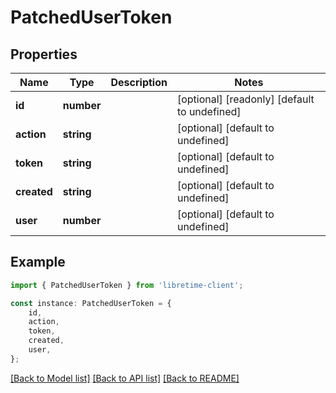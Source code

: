 # PatchedUserToken


## Properties

Name | Type | Description | Notes
------------ | ------------- | ------------- | -------------
**id** | **number** |  | [optional] [readonly] [default to undefined]
**action** | **string** |  | [optional] [default to undefined]
**token** | **string** |  | [optional] [default to undefined]
**created** | **string** |  | [optional] [default to undefined]
**user** | **number** |  | [optional] [default to undefined]

## Example

```typescript
import { PatchedUserToken } from 'libretime-client';

const instance: PatchedUserToken = {
    id,
    action,
    token,
    created,
    user,
};
```

[[Back to Model list]](../README.md#documentation-for-models) [[Back to API list]](../README.md#documentation-for-api-endpoints) [[Back to README]](../README.md)
